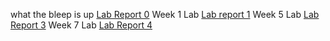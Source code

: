 what the bleep is up
[Lab Report 0](lab-report-1-week-0.html)
Week 1 Lab [Lab report 1](labReport1.html) 
Week 5 Lab [Lab Report 3](Week-5-Lab.html)
Week 7 Lab [Lab Report 4](Lab-4.html)
